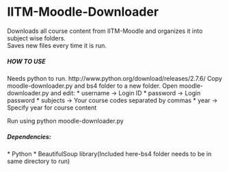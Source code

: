 IITM-Moodle-Downloader
======================

Downloads all course content from IITM-Moodle and organizes it into subject wise folders.  
Saves new files every time it is run.    

<h5>HOW TO USE</h5>
Needs python to run. http://www.python.org/download/releases/2.7.6/  
Copy moodle-downloader.py and bs4 folder to a new folder.  
Open moodle-downloader.py and edit:  
* username -> Login ID 
* password -> Login password
* subjects -> Your course codes separated by commas
* year -> Specify year for course content
  
Run using python moodle-downloader.py  

<h5>Dependencies:</h5>
* Python
* BeautifulSoup library(Included here-bs4 folder needs to be in same directory to run)
